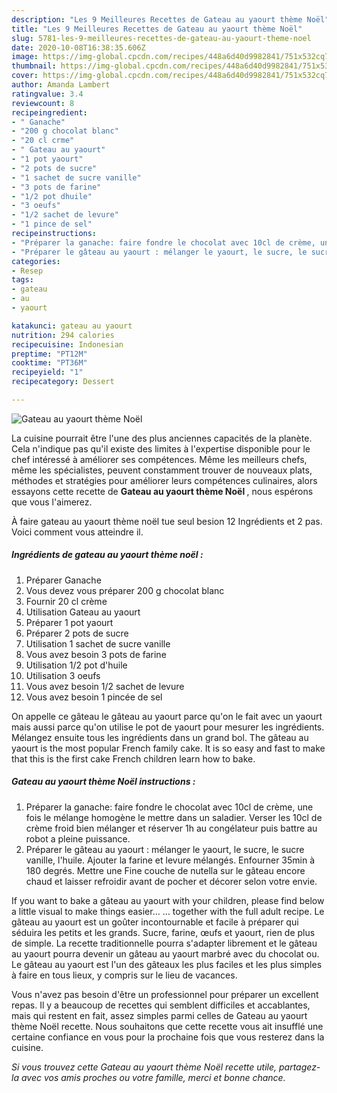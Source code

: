 ```yaml
---
description: "Les 9 Meilleures Recettes de Gateau au yaourt thème Noël"
title: "Les 9 Meilleures Recettes de Gateau au yaourt thème Noël"
slug: 5781-les-9-meilleures-recettes-de-gateau-au-yaourt-theme-noel
date: 2020-10-08T16:38:35.606Z
image: https://img-global.cpcdn.com/recipes/448a6d40d9982841/751x532cq70/gateau-au-yaourt-theme-noel-photo-principale-de-la-recette.jpg
thumbnail: https://img-global.cpcdn.com/recipes/448a6d40d9982841/751x532cq70/gateau-au-yaourt-theme-noel-photo-principale-de-la-recette.jpg
cover: https://img-global.cpcdn.com/recipes/448a6d40d9982841/751x532cq70/gateau-au-yaourt-theme-noel-photo-principale-de-la-recette.jpg
author: Amanda Lambert
ratingvalue: 3.4
reviewcount: 8
recipeingredient:
- " Ganache"
- "200 g chocolat blanc"
- "20 cl crme"
- " Gateau au yaourt"
- "1 pot yaourt"
- "2 pots de sucre"
- "1 sachet de sucre vanille"
- "3 pots de farine"
- "1/2 pot dhuile"
- "3 oeufs"
- "1/2 sachet de levure"
- "1 pince de sel"
recipeinstructions:
- "Préparer la ganache: faire fondre le chocolat avec 10cl de crème, une fois le mélange homogène le mettre dans un saladier. Verser les 10cl de crème froid bien mélanger et réserver 1h au congélateur puis battre au robot a pleine puissance."
- "Préparer le gâteau au yaourt : mélanger le yaourt, le sucre, le sucre vanille, l&#39;huile. Ajouter la farine et levure mélangés. Enfourner 35min à 180 degrés. Mettre une Fine couche de nutella sur le gâteau encore chaud et laisser refroidir avant de pocher et décorer selon votre envie."
categories:
- Resep
tags:
- gateau
- au
- yaourt

katakunci: gateau au yaourt 
nutrition: 294 calories
recipecuisine: Indonesian
preptime: "PT12M"
cooktime: "PT36M"
recipeyield: "1"
recipecategory: Dessert

---
```



![Gateau au yaourt thème Noël](https://img-global.cpcdn.com/recipes/448a6d40d9982841/751x532cq70/gateau-au-yaourt-theme-noel-photo-principale-de-la-recette.jpg)

La cuisine pourrait être l'une des plus anciennes capacités de la planète. Cela n'indique pas qu'il existe des limites à l'expertise disponible pour le chef intéressé à améliorer ses compétences. Même les meilleurs chefs, même les spécialistes, peuvent constamment trouver de nouveaux plats, méthodes et stratégies pour améliorer leurs compétences culinaires, alors essayons cette recette de <strong> Gateau au yaourt thème Noël </strong>, nous espérons que vous l'aimerez.

<!--inarticleads1-->

À faire gateau au yaourt thème noël tue seul besion 12 Ingrédients et 2 pas. Voici comment vous atteindre il.

##### Ingrédients de gateau au yaourt thème noël :

1. Préparer  Ganache
1. Vous devez vous préparer 200 g chocolat blanc
1. Fournir 20 cl crème
1. Utilisation  Gateau au yaourt
1. Préparer 1 pot yaourt
1. Préparer 2 pots de sucre
1. Utilisation 1 sachet de sucre vanille
1. Vous avez besoin 3 pots de farine
1. Utilisation 1/2 pot d&#39;huile
1. Utilisation 3 oeufs
1. Vous avez besoin 1/2 sachet de levure
1. Vous avez besoin 1 pincée de sel


On appelle ce gâteau le gâteau au yaourt parce qu&#39;on le fait avec un yaourt mais aussi parce qu&#39;on utilise le pot de yaourt pour mesurer les ingrédients. Mélangez ensuite tous les ingrédients dans un grand bol. The gâteau au yaourt is the most popular French family cake. It is so easy and fast to make that this is the first cake French children learn how to bake. 

<!--inarticleads2-->

##### Gateau au yaourt thème Noël instructions :

1. Préparer la ganache: faire fondre le chocolat avec 10cl de crème, une fois le mélange homogène le mettre dans un saladier. Verser les 10cl de crème froid bien mélanger et réserver 1h au congélateur puis battre au robot a pleine puissance.
1. Préparer le gâteau au yaourt : mélanger le yaourt, le sucre, le sucre vanille, l&#39;huile. Ajouter la farine et levure mélangés. Enfourner 35min à 180 degrés. Mettre une Fine couche de nutella sur le gâteau encore chaud et laisser refroidir avant de pocher et décorer selon votre envie.


If you want to bake a gâteau au yaourt with your children, please find below a little visual to make things easier… … together with the full adult recipe. Le gâteau au yaourt est un goûter incontournable et facile à préparer qui séduira les petits et les grands. Sucre, farine, œufs et yaourt, rien de plus de simple. La recette traditionnelle pourra s&#39;adapter librement et le gâteau au yaourt pourra devenir un gâteau au yaourt marbré avec du chocolat ou. Le gâteau au yaourt est l&#39;un des gâteaux les plus faciles et les plus simples à faire en tous lieux, y compris sur le lieu de vacances. 

<!--inarticleads1-->

<p>
Vous n'avez pas besoin d'être un professionnel pour préparer un excellent repas. Il y a beaucoup de recettes qui semblent difficiles et accablantes, mais qui restent en fait, assez simples parmi celles de Gateau au yaourt thème Noël recette. Nous souhaitons que cette recette vous ait insufflé une certaine confiance en vous pour la prochaine fois que vous resterez dans la cuisine.
</p>

<p>
<i>Si vous trouvez cette Gateau au yaourt thème Noël recette utile, partagez-la avec vos amis proches ou votre famille, merci et bonne chance.</i>
</p>
